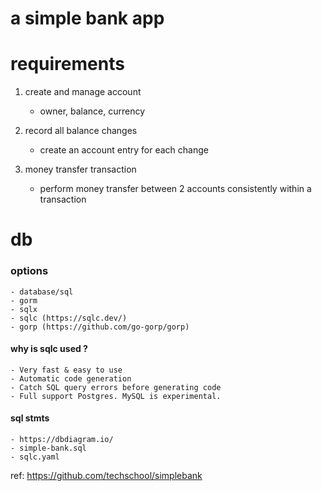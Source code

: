 # a simple bank app

# requirements

1. create and manage account
   - owner, balance, currency

2. record all balance changes
    - create an account entry for each change

3. money transfer transaction
   - perform money transfer between 2 accounts consistently within a transaction


# db
### options
    - database/sql
    - gorm
    - sqlx
    - sqlc (https://sqlc.dev/)
    - gorp (https://github.com/go-gorp/gorp)

#### why is sqlc used ?
    - Very fast & easy to use
    - Automatic code generation
    - Catch SQL query errors before generating code
    - Full support Postgres. MySQL is experimental.

#### sql stmts
    - https://dbdiagram.io/
    - simple-bank.sql
    - sqlc.yaml







ref: https://github.com/techschool/simplebank
